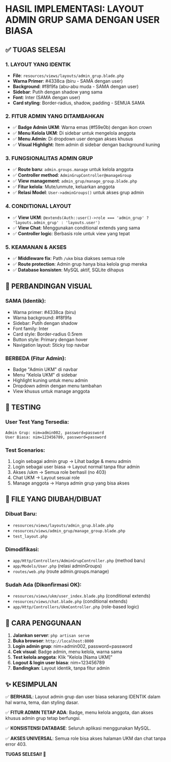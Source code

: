 # HASIL IMPLEMENTASI: LAYOUT ADMIN GRUP SAMA DENGAN USER BIASA

## ✅ TUGAS SELESAI

### 1. LAYOUT YANG IDENTIK
- **File**: `resources/views/layouts/admin_grup.blade.php`
- **Warna Primer**: #4338ca (biru - SAMA dengan user)
- **Background**: #f8f9fa (abu-abu muda - SAMA dengan user)
- **Sidebar**: Putih dengan shadow yang sama
- **Font**: Inter (SAMA dengan user)
- **Card styling**: Border-radius, shadow, padding - SEMUA SAMA

### 2. FITUR ADMIN YANG DITAMBAHKAN
- ✅ **Badge Admin UKM**: Warna emas (#f59e0b) dengan ikon crown
- ✅ **Menu Kelola UKM**: Di sidebar untuk mengelola anggota
- ✅ **Menu Admin**: Di dropdown user dengan akses khusus
- ✅ **Visual Highlight**: Item admin di sidebar dengan background kuning

### 3. FUNGSIONALITAS ADMIN GRUP
- ✅ **Route baru**: `admin.groups.manage` untuk kelola anggota
- ✅ **Controller method**: `AdminGrupController@manageGroup`
- ✅ **View management**: `admin_grup/manage_group.blade.php`
- ✅ **Fitur kelola**: Mute/unmute, keluarkan anggota
- ✅ **Relasi Model**: `User->adminGroups()` untuk akses grup admin

### 4. CONDITIONAL LAYOUT
- ✅ **View UKM**: `@extends(Auth::user()->role === 'admin_grup' ? 'layouts.admin_grup' : 'layouts.user')`
- ✅ **View Chat**: Menggunakan conditional extends yang sama
- ✅ **Controller logic**: Berbasis role untuk view yang tepat

### 5. KEAMANAN & AKSES
- ✅ **Middleware fix**: Path `/ukm` bisa diakses semua role
- ✅ **Route protection**: Admin grup hanya bisa kelola grup mereka
- ✅ **Database konsisten**: MySQL aktif, SQLite dihapus

## 🎨 PERBANDINGAN VISUAL

### SAMA (Identik):
- Warna primer: #4338ca (biru)
- Warna background: #f8f9fa 
- Sidebar: Putih dengan shadow
- Font family: Inter
- Card style: Border-radius 0.5rem
- Button style: Primary dengan hover
- Navigation layout: Sticky top navbar

### BERBEDA (Fitur Admin):
- Badge "Admin UKM" di navbar
- Menu "Kelola UKM" di sidebar
- Highlight kuning untuk menu admin
- Dropdown admin dengan menu tambahan
- View khusus untuk manage anggota

## 🧪 TESTING

### User Test Yang Tersedia:
```
Admin Grup: nim=admin002, password=password
User Biasa: nim=123456789, password=password
```

### Test Scenarios:
1. Login sebagai admin grup → Lihat badge & menu admin
2. Login sebagai user biasa → Layout normal tanpa fitur admin
3. Akses /ukm → Semua role berhasil (no 403)
4. Chat UKM → Layout sesuai role
5. Manage anggota → Hanya admin grup yang bisa akses

## 📁 FILE YANG DIUBAH/DIBUAT

### Dibuat Baru:
- `resources/views/layouts/admin_grup.blade.php`
- `resources/views/admin_grup/manage_group.blade.php`
- `test_layout.php`

### Dimodifikasi:
- `app/Http/Controllers/AdminGrupController.php` (method baru)
- `app/Models/User.php` (relasi adminGroups)
- `routes/web.php` (route admin.groups.manage)

### Sudah Ada (Dikonfirmasi OK):
- `resources/views/ukm/user_index.blade.php` (conditional extends)
- `resources/views/chat.blade.php` (conditional extends)
- `app/Http/Controllers/UkmController.php` (role-based logic)

## 🚀 CARA PENGGUNAAN

1. **Jalankan server**: `php artisan serve`
2. **Buka browser**: `http://localhost:8000`
3. **Login admin grup**: nim=admin002, password=password
4. **Cek visual**: Badge admin, menu kelola, warna sama
5. **Test kelola anggota**: Klik "Kelola [Nama UKM]"
6. **Logout & login user biasa**: nim=123456789
7. **Bandingkan**: Layout identik, tanpa fitur admin

## ✨ KESIMPULAN

✅ **BERHASIL**: Layout admin grup dan user biasa sekarang IDENTIK dalam hal warna, tema, dan styling dasar.

✅ **FITUR ADMIN TETAP ADA**: Badge, menu kelola anggota, dan akses khusus admin grup tetap berfungsi.

✅ **KONSISTENSI DATABASE**: Seluruh aplikasi menggunakan MySQL.

✅ **AKSES UNIVERSAL**: Semua role bisa akses halaman UKM dan chat tanpa error 403.

**TUGAS SELESAI! 🎉**
